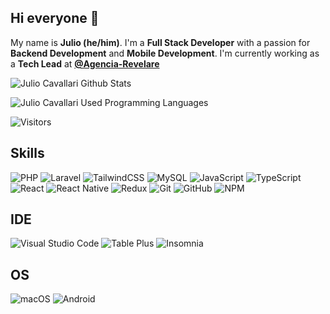 ## Hi everyone 👋

My name is **Julio (he/him)**.
I'm a **Full Stack Developer** with a passion for **Backend Development** and **Mobile Development**. I'm currently working as a **Tech Lead** at [**@Agencia-Revelare**](https://www.revelare.com.br/)

![Julio Cavallari Github Stats](https://github-readme-stats.vercel.app/api?username=julio-cavallari&theme=default&hide_border=false&include_all_commits=true&count_private=true)<br/>

![Julio Cavallari Used Programming Languages](https://github-readme-stats.vercel.app/api/top-langs/?username=julio-cavallari&theme=default&hide_border=false&include_all_commits=true&count_private=true&layout=compact)

![Visitors](https://api.visitorbadge.io/api/visitors?path=https%3A%2F%2Fgithub.com%2Fjulio-cavallari&label=Profile%20Peekers&countColor=%2337d67a&labelStyle=upper)

## Skills
![PHP](https://img.shields.io/badge/PHP-777BB4?style=for-the-badge&logo=php&logoColor=white)
![Laravel](https://img.shields.io/badge/Laravel-FF2D20?style=for-the-badge&logo=laravel&logoColor=white)
![TailwindCSS](https://img.shields.io/badge/tailwindcss-%2338B2AC.svg?style=for-the-badge&logo=tailwind-css&logoColor=white)
![MySQL](https://img.shields.io/badge/MySQL-00000F?style=for-the-badge&logo=mysql&logoColor=white)
![JavaScript](https://img.shields.io/badge/JavaScript-F7DF1E?style=for-the-badge&logo=javascript&logoColor=black)
![TypeScript](https://img.shields.io/badge/TypeScript-007ACC?style=for-the-badge&logo=typescript&logoColor=white)
![React](https://img.shields.io/badge/React-20232A?style=for-the-badge&logo=react&logoColor=61DAFB)
![React Native](https://img.shields.io/badge/React_Native-20232A?style=for-the-badge&logo=react&logoColor=61DAFB)
![Redux](https://img.shields.io/badge/Redux-593D88?style=for-the-badge&logo=redux&logoColor=white)
![Git](https://img.shields.io/badge/git-%23F05033.svg?style=for-the-badge&logo=git&logoColor=white)
![GitHub](https://img.shields.io/badge/github-%23121011.svg?style=for-the-badge&logo=github&logoColor=white)
![NPM](https://img.shields.io/badge/NPM-%23CB3837.svg?style=for-the-badge&logo=npm&logoColor=white)

## IDE
![Visual Studio Code](https://img.shields.io/badge/Visual%20Studio%20Code-0078d7.svg?style=for-the-badge&logo=visual-studio-code&logoColor=white)
![Table Plus](https://img.shields.io/badge/Table%20Plus-f7c857.svg?style=for-the-badge&logo=table-plus&logoColor=white)
![Insomnia](https://img.shields.io/badge/Insomnia-5a28dc.svg?style=for-the-badge&logo=insomnia&logoColor=white)

## OS
![macOS](https://img.shields.io/badge/mac%20os-000000?style=for-the-badge&logo=macos&logoColor=F0F0F0)
![Android](https://img.shields.io/badge/Android-3DDC84?style=for-the-badge&logo=android&logoColor=white)
